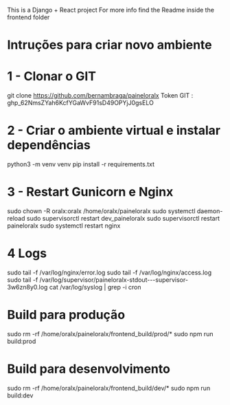 This is a Django + React project
For more info find the Readme inside the frontend folder

# Intruções para criar novo ambiente
# 1 - Clonar o GIT
git clone https://github.com/bernambraga/paineloralx
Token GIT : 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

# 2 - Criar o ambiente virtual e instalar dependências
python3 -m venv venv
pip install -r requirements.txt

# 3 - Restart Gunicorn e Nginx
sudo chown -R oralx:oralx /home/oralx/paineloralx
sudo systemctl daemon-reload
sudo supervisorctl restart dev_paineloralx
sudo supervisorctl restart paineloralx
sudo systemctl restart nginx
 
# 4 Logs
sudo tail -f /var/log/nginx/error.log
sudo tail -f /var/log/nginx/access.log
sudo tail -f /var/log/supervisor/paineloralx-stdout---supervisor-3w6zn8y0.log
cat /var/log/syslog | grep -i cron

# Build para produção
sudo rm -rf /home/oralx/paineloralx/frontend_build/prod/*
sudo npm run build:prod

# Build para desenvolvimento
sudo rm -rf /home/oralx/paineloralx/frontend_build/dev/*
sudo npm run build:dev
 